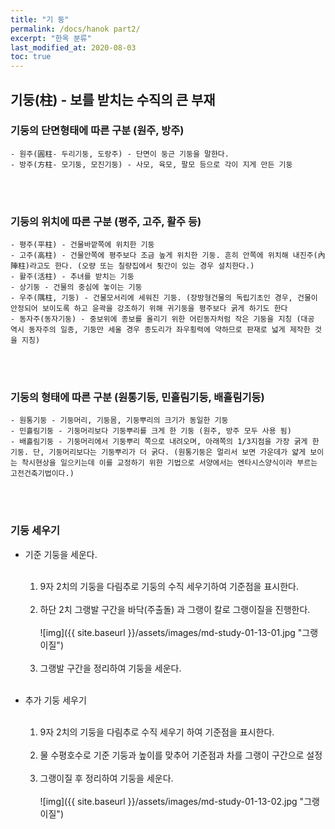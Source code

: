 ```yaml
---
title: "기 둥"
permalink: /docs/hanok part2/
excerpt: "한옥 분류"
last_modified_at: 2020-08-03
toc: true
---
```


## 기둥(柱) - 보를 받치는 수직의 큰 부재

### 기둥의 단면형태에 따른 구분 (원주, 방주)
	- 원주(圓柱- 두리기둥, 도랑주) - 단면이 둥근 기둥을 말한다.
	- 방주(方柱- 모기둥, 모진기둥) - 사모, 육모, 팔모 등으로 각이 지게 만든 기둥
<br><br>

### 기둥의 위치에 따른 구분 (평주, 고주, 활주 등)
	- 평주(平柱) - 건물바깥쪽에 위치한 기둥
	- 고주(高柱) - 건물안쪽에 평주보다 조금 높게 위치한 기둥. 흔히 안쪽에 위치해 내진주(內陣柱)라고도 한다. (오량 또는 칠량집에서 툇간이 있는 경우 설치한다.)
	- 활주(活柱) - 추녀를 받치는 기둥
	- 상기둥 - 건물의 중심에 놓이는 기둥
	- 우주(隅柱, 기둥) - 건물모서리에 세워진 기둥. (장방형건물의 독립기초인 경우, 건물이 안정되어 보이도록 하고 윤곽을 강조하기 위해 귀기둥을 평주보다 굵게 하기도 한다
	- 동자주(동자기둥) - 중보위에 종보를 올리기 위한 어린동자처럼 작은 기둥을 지칭 (대공 역시 동자주의 일종, 기둥만 세울 경우 종도리가 좌우횡력에 약하므로 판재로 넓게 제작한 것을 지칭)
<br><br>

### 기둥의 형태에 따른 구분 (원통기둥, 민흘림기둥, 배흘림기둥)
	- 원통기둥 - 기둥머리, 기둥몸, 기둥뿌리의 크기가 동일한 기둥
	- 민흘림기둥 - 기둥머리보다 기둥뿌리를 크게 한 기둥 (원주, 방주 모두 사용 됨)
	- 배흘림기둥 - 기둥머리에서 기둥뿌리 쪽으로 내려오며, 아래쪽의 1/3지점을 가장 굵게 한 기둥. 단, 기둥머리보다는 기둥뿌리가 더 굵다. (원통기둥은 멀리서 보면 가운데가 얇게 보이는 착시현상을 일으키는데 이를 교정하기 위한 기법으로 서양에서는 엔타시스양식이라 부르는 고전건축기법이다.)
 <br><br>

 ### 기둥 세우기

- 기준 기둥을 세운다. <br><br>
  1) 9자 2치의 기둥을 다림추로 기둥의 수직 세우기하여 기준점을 표시한다. <br><br>
  2) 하단 2치 그랭발 구간을 바닥(주출돌) 과 그랭이 칼로 그랭이질을 진행한다. <br><br>
 ![img]({{ site.baseurl }}/assets/images/md-study-01-13-01.jpg "그랭
 이질") <br><br>
  3) 그랭발 구간을 정리하여 기둥을  세운다.
 <br><br>

- 추가 기둥 세우기 <br><br>
  1) 9자 2치의 기둥을 다림추로 수직 세우기 하여 기준점을 표시한다. <br><br>
  2) 물 수평호수로 기준 기둥과 높이를 맞추어 기준점과 차를 그랭이 구간으로 설정 <br><br>
  3) 그랭이질 후 정리하여  기둥을 세운다. <br><br>
![img]({{ site.baseurl }}/assets/images/md-study-01-13-02.jpg "그랭
 이질")
 <br><br>